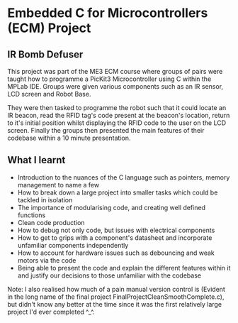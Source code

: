 # Embedded C for Microcontrollers (ECM) Project 
## IR Bomb Defuser

This project was part of the ME3 ECM course where groups of pairs were taught how to programme a PicKit3 Microcontroller using C within the MPLab IDE. Groups were given various components such as an IR sensor, LCD screen and Robot Base. 

They were then tasked to programme the robot such that it could locate an IR beacon, read the RFID tag's code present at the beacon's location, return to it's initial position whilst displaying the RFID code to the user on the LCD screen. Finally the groups then presented the main features of their codebase within a 10 minute presentation. 

## What I learnt
- Introduction to the nuances of the C language such as pointers, memory management to name a few
- How to break down a large project into smaller tasks which could be tackled in isolation
- The importance of modularising code, and creating well defined functions
- Clean code production
- How to debug not only code, but issues with electrical components
- How to get to grips with a component's datasheet and incorporate unfamiliar components independently
- How to account for hardware issues such as debouncing and weak motors via the code
- Being able to present the code and explain the different features within it and justify our decisions to those unfamiliar with the codebase

Note: I also realised how much of a pain manual version control is (Evident in the long name of the final project FinalProjectCleanSmoothComplete.c), but didn't know any better at the time since it was the first relatively large project I'd ever completed ^_^.